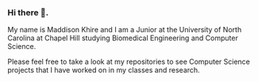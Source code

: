 ### Hi there 👋. 

My name is Maddison Khire and I am a Junior at the University of North Carolina at Chapel Hill studying Biomedical Engineering and Computer Science.

Please feel free to take a look at my repositories to see Computer Science projects that I have worked on in my classes and research.

<!--
**MaddisonK/MaddisonK** is a ✨ _special_ ✨ repository because its `README.md` (this file) appears on your GitHub profile.

Here are some ideas to get you started:

- 🔭 I’m currently working on ...
- 🌱 I’m currently learning ...
- 👯 I’m looking to collaborate on ...
- 🤔 I’m looking for help with ...
- 💬 Ask me about ...
- 📫 How to reach me: ...
- 😄 Pronouns: ...
- ⚡ Fun fact: ...
-->
